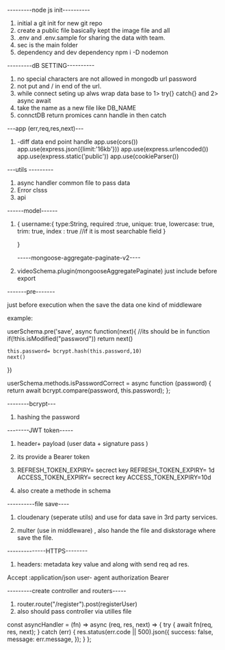 ---------node js init----------

1. initial a git init for new git repo
2. create a public file basically kept the image file and all 
3. .env and .env.sample for sharing the data with team.
4. sec is the main folder
5. dependency and dev dependency npm i -D nodemon

---------dB SETTING----------
1.  no special characters are not allowed in mongodb url password
2. not put and / in end of the url.
3. while connect seting up alws wrap data base to 1> try{} catch{} and 2> async await 
4. take the name as a new file like DB_NAME 
5. connctDB return promices cann handle in then catch 

---app (err,req,res,next)---

1. -diff data end point handle
app.use(cors())
app.use(express.json({limit:'16kb'}))
app.use(express.urlencoded())
app.use(express.static('public'))
app.use(cookieParser())

---utils ---------
1. async handler common file to pass data
2. Error clsss
3. api 

------model------

1. {
        username:{
            type:String,
            required :true,
            unique: true,
            lowercase: true,
            trim: true,
            index : true //if it is most searchable field 
        }

    }

    -----mongoose-aggregate-paginate-v2----
    
1. videoSchema.plugin(mongooseAggregatePaginate)
just include before export


-------pre-------

just before execution when the save the data one kind of middleware

example:

userSchema.pre('save', async function(next){ //its should be in function 
  if(!this.isModified("password")) return next()

    this.password= bcrypt.hash(this.password,10)
    next()
})


userSchema.methods.isPasswordCorrect = async function (password) {
  return await bcrypt.compare(password, this.password);
};

--------bcrypt---
1. hashing the password 

--------JWT token-----
1. header+ payload (user data + signature pass  )
2. its provide a Bearer token 

3.  REFRESH_TOKEN_EXPIRY= secrect key
    REFRESH_TOKEN_EXPIRY= 1d
    ACCESS_TOKEN_EXPIRY= secrect key
    ACCESS_TOKEN_EXPIRY=10d
4. also create a methode in schema 

----------file save----
1. cloudenary (seperate utils) and use for data save in 3rd party services.

2. multer (use in middleware) , also hande the file and diskstorage where save the file.

--------------HTTPS--------
1. headers: metadata key value and along with send req ad res.
 
 Accept :application/json
 user- agent
 authorization Bearer

 ---------create controller and routers-----

1. router.route("/register").post(registerUser)
2. also should pass controller via utilles file 

const asyncHandler = (fn) => async (req, res, next) => {
  try {
    await fn(req, res, next);
  } catch (err) {
    res.status(err.code || 500).json({
      success: false,
      message: err.message,
    });
  }
};
